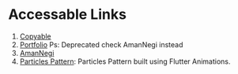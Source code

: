 # Accessable Links

1. [Copyable](https://amannegi.github.io/copyable/)
2. [Portfolio](https://amannegi.github.io/portfolio/) Ps: Deprecated check AmanNegi instead
3. [AmanNegi](https://amannegi.github.io/amannegi/)
4. [Particles Pattern](https://amannegi.github.io/particles/): Particles Pattern built using Flutter Animations.
